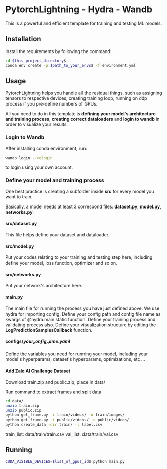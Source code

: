 # PytorchLightning - Hydra - Wandb

This is a powerful and efficient template for training and testing ML models.

## Installation

Install the requirements by following the command:

```bash
cd $this_project_directory$
conda env create -p $path_to_your_envs$ -f environment.yml
```

## Usage

PytorchLightning helps you handle all the residual things, such as assigning tensors to respective devices, creating training loop, running on ddp process if you pre-define numbers of GPUs.  

All you need to do in this template is **defining your model's architecture and training process**, **creating correct dataloaders** and **login to wandb** in order to visualize your results.
 
### Login to Wandb
After installing conda environment, run:

```bash
wandb login --relogin
```

to login using your own account.
### Define your model and training process
One best practice is creating a subfolder inside **src** for every model you want to train.

Basically, a model needs at least 3 correspond files: **dataset.py**, **model.py**, **networks.py**.

#### src/dataset.py ####
This file helps define your dataset and dataloader.

#### src/model.py ####
Put your codes relating to your training and testing step here, including define your model, loss function, optimizer and so on.

#### src/networks.py ####
Put your network's architecture here.

#### main.py ####
The main file for running the process you have just defined above. We use hydra for importing config. Define your config path and config file name as kwargs of @hydra.main static function. Define your training process and validating process also. Define your visualization structure by editing the **LogPredictionSamplesCallback** function.

#### configs/$your_config_name.yaml$ ####
Define the variables you need for running your model, including your model's hyperparams, dataset's hyperparams, optimizations, etc ... 

#### Add Zalo AI Challenge Dataset

Download train.zip and public.zip, place in data/

Run command to extract frames and split data

```bash
cd data/
unzip train.zip
unzip public.zip
python get_frame.py -i train/videos/ -o train/images/
python get_frame.py -i public/videos/ -o public/videos/
python create_data -dir train/ -l label.csv
```

train_list: data/train/train.csv
val_list: data/train/val.csv

## Running ##

```bash
CUDA_VISIBLE_DEVICES=$list_of_gpus_id$ python main.py
```